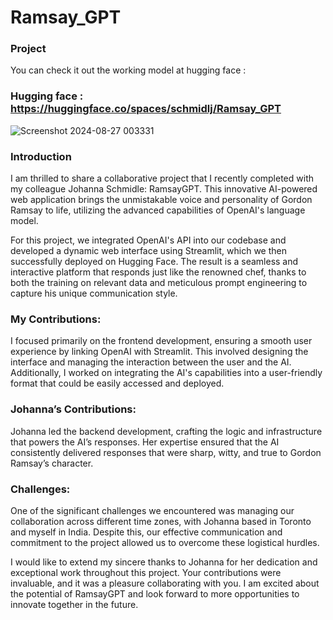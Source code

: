 # Ramsay_GPT

### Project 

You can check it out the working model at hugging face : 

### Hugging face : https://huggingface.co/spaces/schmidlj/Ramsay_GPT

![Screenshot 2024-08-27 003331](https://github.com/user-attachments/assets/c0090016-8ccd-4878-a5c1-508d6b6101c7)

### Introduction

I am thrilled to share a collaborative project that I recently completed with my colleague Johanna Schmidle: RamsayGPT. This innovative AI-powered web application brings the unmistakable voice and personality of Gordon Ramsay to life, utilizing the advanced capabilities of OpenAI's language model.

For this project, we integrated OpenAI's API into our codebase and developed a dynamic web interface using Streamlit, which we then successfully deployed on Hugging Face. The result is a seamless and interactive platform that responds just like the renowned chef, thanks to both the training on relevant data and meticulous prompt engineering to capture his unique communication style.

### My Contributions:

I focused primarily on the frontend development, ensuring a smooth user experience by linking OpenAI with Streamlit. This involved designing the interface and managing the interaction between the user and the AI.
Additionally, I worked on integrating the AI's capabilities into a user-friendly format that could be easily accessed and deployed.

### Johanna’s Contributions:

Johanna led the backend development, crafting the logic and infrastructure that powers the AI’s responses. Her expertise ensured that the AI consistently delivered responses that were sharp, witty, and true to Gordon Ramsay’s character.

### Challenges:

One of the significant challenges we encountered was managing our collaboration across different time zones, with Johanna based in Toronto and myself in India. Despite this, our effective communication and commitment to the project allowed us to overcome these logistical hurdles.

I would like to extend my sincere thanks to Johanna for her dedication and exceptional work throughout this project. Your contributions were invaluable, and it was a pleasure collaborating with you. I am excited about the potential of RamsayGPT and look forward to more opportunities to innovate together in the future.

